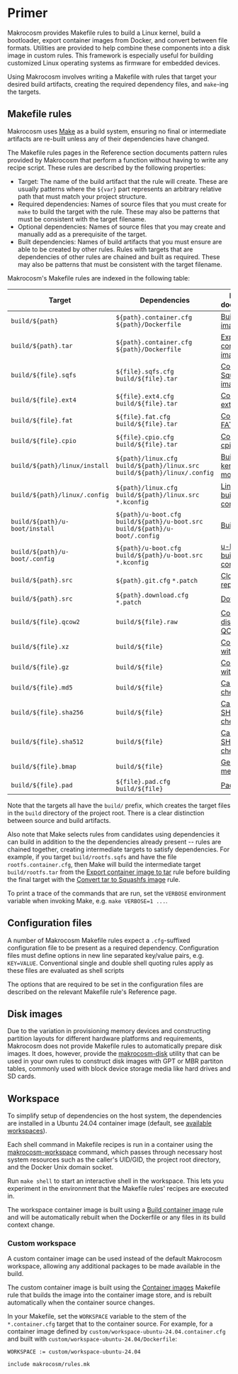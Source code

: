 # Primer

Makrocosm provides Makefile rules to build a Linux kernel, build a
bootloader, export container images from Docker, and convert between
file formats.
Utilities are provided to help combine these components into a disk
image in custom rules.
This framework is especially useful for building customized Linux operating
systems as firmware for embedded devices.

Using Makrocosm involves writing a Makefile with rules that target your
desired build artifacts, creating the required dependency files, and
`make`-ing the targets.

## Makefile rules

Makrocosm uses [Make](https://www.gnu.org/software/make/manual/html_node/index.html)
as a build system, ensuring no final or intermediate artifacts are re-built
unless any of their dependencies have changed.

The Makefile rules pages in the Reference section documents pattern rules
provided by Makrocosm that perform a function without having to write
any recipe script.
These rules are described by the following properties:

 - Target: The name of the build artifact that the rule will create.
   These are usually patterns where the `${var}` part represents an
   arbitrary relative path that must match your project structure.
 - Required dependencies: Names of source files that you must create for
   `make` to build the target with the rule.
   These may also be patterns that must be consistent with the target filename.
 - Optional dependencies: Names of source files that you may create and
   manually add as a prerequisite of the target.
 - Built dependencies: Names of build artifacts that you must ensure are
   able to be created by other rules.
   Rules with targets that are dependencies of other rules are chained
   and built as required.
   These may also be patterns that must be consistent with the target filename.

Makrocosm's Makefile rules are indexed in the following table:

| Target                         | Dependencies                                 | Reference documentation
|--------------------------------|----------------------------------------------|-------------------------
| `build/${path}`                | `${path}.container.cfg` `${path}/Dockerfile` | [Build container image](reference/makefile-rules/container-image.md#build-container-image)
| `build/${path}.tar`            | `${path}.container.cfg` `${path}/Dockerfile` | [Export container image to tar](reference/makefile-rules/container-image.md#export-container-image-to-tar)
| `build/${file}.sqfs`           | `${file}.sqfs.cfg` `build/${file}.tar`       | [Convert tar to Squashfs image](reference/makefile-rules/filesystems.md#convert-tar-to-squashfs-image)
| `build/${file}.ext4`           | `${file}.ext4.cfg` `build/${file}.tar`       | [Convert tar to ext4 image](reference/makefile-rules/filesystems.md#convert-tar-to-ext4-image)
| `build/${file}.fat`            | `${file}.fat.cfg` `build/${file}.tar`        | [Convert tar to FAT image](reference/makefile-rules/filesystems.md#convert-tar-to-fat-image)
| `build/${file}.cpio`           | `${file}.cpio.cfg` `build/${file}.tar`       | [Convert tar to cpio archive](reference/makefile-rules/filesystems.md#convert-tar-to-cpio-archive)
| `build/${path}/linux/install`  | `${path}/linux.cfg` `build/${path}/linux.src` `build/${path}/linux/.config` | [Build Linux kernel and modules](reference/makefile-rules/linux.md#build-linux-kernel-and-modules) 
| `build/${path}/linux/.config`  | `${path}/linux.cfg` `build/${path}/linux.src` `*.kconfig` | [Linux Kconfig build configuration](reference/makefile-rules/linux.md#linux-kconfig-build-configuration) 
| `build/${path}/u-boot/install` | `${path}/u-boot.cfg` `build/${path}/u-boot.src` `build/${path}/u-boot/.config` | [Build u-boot](reference/makefile-rules/u-boot.md#build-u-boot) 
| `build/${path}/u-boot/.config` | `${path}/u-boot.cfg` `build/${path}/u-boot.src` `*.kconfig` | [u-boot Kconfig build configuration](reference/makefile-rules/u-boot.md#u-boot-kconfig-build-configuration) 
| `build/${path}.src`            | `${path}.git.cfg` `*.patch`                  | [Clone Git repository](reference/makefile-rules/file-fetch.md#clone-git-repository)
| `build/${path}.src`            | `${path}.download.cfg` `*.patch`             | [Download file](reference/makefile-rules/file-fetch.md#download-file)
| `build/${file}.qcow2`          | `build/${file}.raw`                          | [Convert raw disk image to QCOW2](reference/makefile-rules/disk-formats.md#convert-raw-disk-image-to-qcow2)
| `build/${file}.xz`             | `build/${file}`                              | [Compress file with xz](reference/makefile-rules/file-compression.md#compress-file-with-xz)
| `build/${file}.gz`             | `build/${file}`                              | [Compress file with gzip](reference/makefile-rules/file-compression.md#compress-file-with-gzip)
| `build/${file}.md5`            | `build/${file}`                              | [Calculate MD5 checksum](reference/makefile-rules/file-metadata.md#calculate-md5-checksum)
| `build/${file}.sha256`         | `build/${file}`                              | [Calculate SHA256 checksum](reference/makefile-rules/file-metadata.md#calculate-sha256-checksum)
| `build/${file}.sha512`         | `build/${file}`                              | [Calculate SHA512 checksum](reference/makefile-rules/file-metadata.md#calculate-sha512-checksum)
| `build/${file}.bmap`           | `build/${file}`                              | [Generate bmap metadata](reference/makefile-rules/file-metadata.md#generate-bmap-metadata)
| `build/${file}.pad`            | `${file}.pad.cfg` `build/${file}`            | [Pad file to size](reference/makefile-rules/misc.md#pad-file-to-size)

Note that the targets all have the `build/` prefix, which creates
the target files in the `build` directory of the project root.
There is a clear distinction between source and build artifacts.

Also note that Make selects rules from candidates using dependencies it can
build in addition to the the dependencies already present -- rules are chained
together, creating intermediate targets to satisfy dependencies.
For example, if you target `build/rootfs.sqfs` and have the file
`rootfs.container.cfg`, then Make will build the intermediate target
`build/rootfs.tar` from the [Export container image to tar](reference/makefile-rules/container-image.md#export-container-image-to-tar)
rule before building the final target with the [Convert tar to Squashfs image](reference/makefile-rules/filesystems.md#convert-tar-to-squashfs-image) 
rule.

To print a trace of the commands that are run, set the `VERBOSE` environment
variable when invoking Make, e.g. `make VERBOSE=1 ...`.

## Configuration files

A number of Makrocosm Makefile rules expect a `.cfg`-suffixed configuration
file to be present as a required dependency.
Configuration files must define options in new line separated key/value pairs,
e.g. `KEY=VALUE`.
Conventional single and double shell quoting rules apply as these files
are evaluated as shell scripts

The options that are required to be set in the configuration files are
described on the relevant Makefile rule's Reference page.

## Disk images

Due to the variation in provisioning memory devices and constructing partition
layouts for different hardware platforms and requirements, Makrocosm does not
provide Makefile rules to automatically prepare disk images.
It does, however, provide the [makrocosm-disk](reference/utilities.md#makrocosm-disk)
utility that can be used in your own rules to construct disk images with GPT
or MBR partiton tables, commonly used with block device storage media like
hard drives and SD cards.

## Workspace

To simplify setup of dependencies on the host system, the dependencies are
installed in a Ubuntu 24.04 container image (default, see 
[available workspaces](https://github.com/makrocosm/makrocosm/tree/main/workspace)).

Each shell command in Makefile recipes is run in a container using the
[makrocosm-workspace](https://github.com/makrocosm/makrocosm/blob/main/bin/makrocosm-workspace)
command, which passes through necessary host system resources such as the
caller's UID/GID, the project root directory, and the Docker Unix domain
socket.

Run `make shell` to start an interactive shell in the workspace. This lets
you experiment in the environment that the Makefile rules' recipes are
executed in.

The workspace container image is built using a [Build container image](reference/makefile-rules/container-image.md#build-container-image)
rule and will be automatically rebuilt when the Dockerfile or any files in
its build context change.

### Custom workspace

A custom container image can be used instead of the default Makrocosm
workspace, allowing any additional packages to be made available in the
build.

The custom container image is built using the [Container images](reference/makefile-rules/container-image.md)
Makefile rule that builds the image into the container image store, and
is rebuilt automatically when the container source changes.

In your Makefile, set the `WORKSPACE` variable to the stem of the
`*.container.cfg` target that to the container source.
For example, for a container image defined by
`custom/workspace-ubuntu-24.04.container.cfg` and built with
`custom/workspace-ubuntu-24.04/Dockerfile`:

```make
WORKSPACE := custom/workspace-ubuntu-24.04

include makrocosm/rules.mk
```
